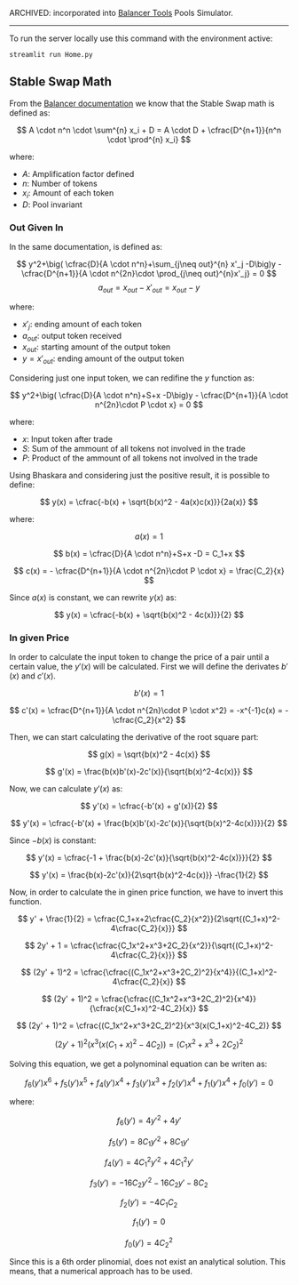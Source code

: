 ARCHIVED: incorporated into [Balancer Tools](github.com/bleu-studio/balancer-tools) Pools Simulator.

----

To run the server locally use this command with the environment active:

`streamlit run Home.py`

## Stable Swap Math

From the [Balancer documentation](https://dev.balancer.fi/resources/pool-math/stable-math) we know that the Stable Swap math is defined as:

$$
    A \cdot n^n \cdot \sum^{n} x_i + D = A \cdot D + \cfrac{D^{n+1}}{n^n \cdot \prod^{n} x_i}
$$

where:
- $A$: Amplification factor defined
- $n$: Number of tokens
- $x_i$: Amount of each token
- $D$: Pool invariant


### Out Given In

In the same documentation, is defined as:

$$
y^2+\big( \cfrac{D}{A \cdot n^n}+\sum_{j\neq out}^{n} x'_j -D\big)y - \cfrac{D^{n+1}}{A \cdot n^{2n}\cdot \prod_{j\neq out}^{n}x'_j} = 0
$$
$$
a_{out} = x_{out} -  x'_{out} = x_{out} - y
$$

where:
- $x'_j$: ending amount of each token
- $a_{out}$: output token received
- $x_{out}$: starting amount of the output token
- $y=x'_{out}$: ending amount of the output token

Considering just one input token, we can redifine the $y$ function as:

$$
y^2+\big( \cfrac{D}{A \cdot n^n}+S+x -D\big)y - \cfrac{D^{n+1}}{A \cdot n^{2n}\cdot P \cdot x} = 0
$$

where:
- $x$: Input token after trade
- $S$: Sum of the ammount of all tokens not involved in the trade
- $P$: Product of the ammount of all tokens not involved in the trade


Using Bhaskara and considering just the positive result, it is possible to define:

$$
y(x) = \cfrac{-b(x) + \sqrt{b(x)^2 - 4a(x)c(x)}}{2a(x)}
$$

where:

$$
a(x) = 1
$$

$$
b(x) = \cfrac{D}{A \cdot n^n}+S+x -D = C_1+x
$$

$$
c(x) = - \cfrac{D^{n+1}}{A \cdot n^{2n}\cdot P \cdot x} = \frac{C_2}{x}
$$

Since $a(x)$ is constant, we can rewrite $y(x)$ as:

$$
y(x) = \cfrac{-b(x) + \sqrt{b(x)^2 - 4c(x)}}{2}
$$


### In given Price

In order to calculate the input token to change the price of a pair until a certain value, the $y'(x)$ will be calculated. First we will define the derivates $b'(x)$ and $c'(x)$.

$$
b'(x) = 1
$$

$$
c'(x) = \cfrac{D^{n+1}}{A \cdot n^{2n}\cdot P \cdot x^2} = -x^{-1}c(x) = -\cfrac{C_2}{x^2}
$$



Then, we can start calculating the derivative of the root square part:

$$
g(x) = \sqrt{b(x)^2 - 4c(x)}
$$

$$
g'(x) = \frac{b(x)b'(x)-2c'(x)}{\sqrt{b(x)^2-4c(x)}}
$$

Now, we can calculate $y'(x)$ as:

$$
y'(x) = \cfrac{-b'(x) + g'(x)}{2}
$$

$$
y'(x) = \cfrac{-b'(x) + \frac{b(x)b'(x)-2c'(x)}{\sqrt{b(x)^2-4c(x)}}}{2}
$$

Since $-b(x)$ is constant:

$$
y'(x) = \cfrac{-1 + \frac{b(x)-2c'(x)}{\sqrt{b(x)^2-4c(x)}}}{2}
$$

$$
y'(x) =  \frac{b(x)-2c'(x)}{2\sqrt{b(x)^2-4c(x)}} -\frac{1}{2}
$$

Now, in order to calculate the in ginen price function, we have to invert this function.

$$
y' + \frac{1}{2} = \cfrac{C_1+x+2\cfrac{C_2}{x^2}}{2\sqrt{(C_1+x)^2-4\cfrac{C_2}{x}}}
$$

$$
2y' + 1 = \cfrac{\cfrac{C_1x^2+x^3+2C_2}{x^2}}{\sqrt{(C_1+x)^2-4\cfrac{C_2}{x}}}
$$

$$
(2y' + 1)^2 = \cfrac{\cfrac{(C_1x^2+x^3+2C_2)^2}{x^4}}{(C_1+x)^2-4\cfrac{C_2}{x}}
$$

$$
(2y' + 1)^2 = \cfrac{\cfrac{(C_1x^2+x^3+2C_2)^2}{x^4}}{\cfrac{x(C_1+x)^2-4C_2}{x}}
$$

$$
(2y' + 1)^2 = \cfrac{(C_1x^2+x^3+2C_2)^2}{x^3(x(C_1+x)^2-4C_2)}
$$

$$
(2y' + 1)^2(x^3(x(C_1+x)^2-4C_2)) = (C_1x^2+x^3+2C_2)^2
$$

<!-- $$
8 C_1 x^5 y^2 + 8 C_1 x^5 y + 2 C_1 x^5 + 4 C_1^2 x^4 y^2 + 4 C_1^2 x^4 y + C_1^2 x^4 - 16 C_2 x^3 y^2 - 16 C_2 x^3 y - 4 C_2 x^3 + 4 x^6 y^2 + 4 x^6 y + x^6 = 2 C_1 x^5 + C_1^2 x^4 + 4 C_2 x^3 + 4 C_1 C_2 x^2 + 4 C_2^2 + x^6
$$ -->
Solving this equation, we get a polynominal equation can be writen as:

$$
f_6(y')x^6 + f_5(y')x^5 + f_4(y')x^4 + f_3(y')x^3 + f_2(y')x^4 + f_1(y')x^4 + f_0(y') = 0
$$

where:

$$
f_6(y')= 4y'^2 + 4y'
$$

$$
f_5(y')= 8 C_1 y'^2 + 8 C_1 y'
$$

$$
f_4(y')= 4 C_1^2y'^2 + 4 C_1^2y'
$$

$$
f_3(y')= -16 C_2y'^2 - 16 C_2 y' - 8 C_2 
$$

$$
f_2(y') = -4 C_1 C_2
$$

$$
f_1(y') = 0
$$

$$
f_0(y') = 4 C_2^2
$$

Since this is a 6th order plinomial, does not exist an analytical solution. This means, that a numerical approach has to be used.
